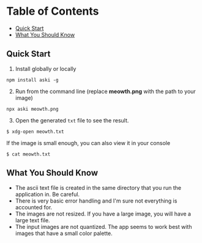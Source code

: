 # Table of Contents

- [Quick Start](#Quick-Start)
- [What You Should Know](#What-You-Should-Know)

## Quick Start

1. Install globally or locally

```console
npm install aski -g
```

2. Run from the command line (replace **meowth.png** with the path to your image)

```console
npx aski meowth.png
```

3. Open the generated `txt` file to see the result.

```console
$ xdg-open meowth.txt
```

If the image is small enough, you can also view it in your console

```console
$ cat meowth.txt
```

## What You Should Know

- The ascii text file is created in the same directory that you run the application in. Be careful.
- There is very basic error handling and I'm sure not everything is accounted for.
- The images are not resized. If you have a large image, you will have a large text file.
- The input images are not quantized. The app seems to work best with images that have a small color palette.
